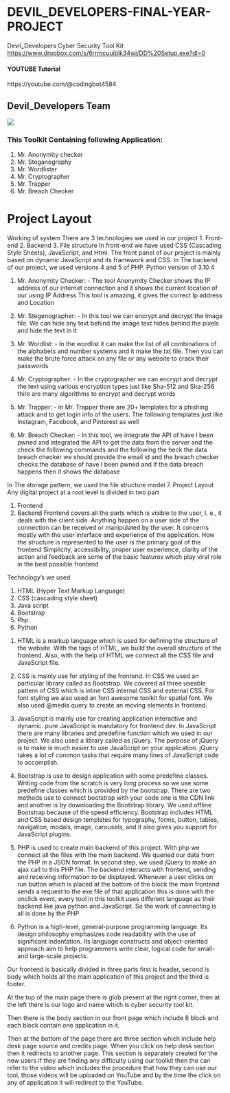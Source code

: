# DEVIL_DEVELOPERS-FINAL-YEAR-PROJECT
Devil_Developers Cyber Security Tool Kit
https://www.dropbox.com/s/6rrmcuuiblk34wi/DD%20Setup.exe?dl=0
<h4>YOUTUBE Tutorial</h4> https://youtube.com/@codingbot4584
<h2>Devil_Developers Team</h2>
<img src="[https://github.com/AbhishekGandre/DEVIL_DEVELOPERS-FINAL-YEAR-PROJECT/blob/main/dd%20team.jpeg?raw=true]">


<h3>This Toolkit Containing following Application:</h3>
<ol>
<li>Mr. Anonymity checker</li>
<li>Mr. Steganography</li>
<li>Mr. Wordlister</li>
<li>Mr. Cryptographer</li>
<li>Mr. Trapper</li>
<li>Mr. Breach Checker</li>
</ol>

<h1>Project Layout</h1>
Working of system
There are 3 technologies we used in our project 
1.	Front-end
2.	Backend
3.	File structure
In front-end we have used CSS (Cascading Style Sheets), JavaScript, and Html. The front panel of our project is mainly based on dynamic JavaScript and its framework and CSS.  
In The backend of our project, we used versions 4 and 5 of PHP. Python version of 3.10.4

1.	Mr. Anonymity Checker: - The tool Anonymity Checker shows the IP address of our internet connection and it shows the current location of our using IP Address
This tool is amazing, it gives the correct Ip address and Location


2.	Mr. Stegenographer: - In this tool we can encrypt and decrypt the Image file. We can hide any text behind the image text hides behind the pixels and hide the text in it 
 
 
3.  Mr. Wordlist: - In the wordlist it can make the list of all combinations of the alphabets and number systems and it make the txt file. Then you can make the brute force attack on any file or any website to crack their passwords 

4.	Mr. Cryptographer: - In the cryptographer we can encrypt and decrypt the text using various encryption types just like Sha-512 and Sha-256 thire are many algorithms to encrypt and decrypt words
 
5.	Mr. Trapper: - in Mr. Trapper there are 20+ templates for a phishing attack and to get login info of the users. The following templates just like Instagram, Facebook, and Pinterest as well 
 
6.	Mr. Breach Checker: - In this tool, we integrate the API of have I been pwned and integrated the API to get the data from the server and the check the following commands and the following the heck the data breach checker we should provide the email id and the breach checker checks the database of have I been pwned and if the data breach happens then it shows the database
 
In The storage pattern, we used the file structure model 
7. Project Layout
Any digital project at a root level is divided in two part 
1.	Frontend 
2.	Backend 
Frontend covers all the parts which is visible to the user, I. e., it deals with the client side. Anything happen on a user side of the connection can be received or manipulated by the user. It concerns mostly with the user interface and experience of the application. How the structure is represented to the user is the primary goal of the frontend 
Simplicity, accessibility, proper user experience, clarity of the action and feedback are some of the basic features which play viral role in the best possible frontend 

 

Technology’s we used 
1.	HTML (Hyper Text Markup Language)
2.	CSS (cascading style sheet)
3.	Java script
4.	Bootstrap 
5.	Php 
6.	Python

1)	HTML is a markup language which is used for defining the structure of the website. With the tags of HTML, we build the overall structure of the frontend. Also, with the help of HTML we connect all the CSS file and JavaScript file.

2)	CSS is mainly use for styling of the frontend. In CSS we used an particular library called as Bootstrap. We covered all three useable pattern of CSS which is inline CSS internal CSS and external CSS. For font styling we also used an font awesome toolkit for spatial font. We also used @media query to create an moving elements in frontend.
 
3)	JavaScript is mainly use for creating application interactive and dynamic. pure JavaScript is mandatory for frontend dev. In JavaScript there are many libraries and predefine function which we used in our project. We also used a library called as jQuery. The purpose of jQuery is to make is much easier to use JavaScript on your application. jQuery takes a lot of common tasks that require many lines of JavaScript code to accomplish.

4)	Bootstrap is use to design application with some predefine classes. Writing code from the scratch is very long process so we use some predefine classes which is provided by the bootstrap. There are two methods use to connect bootstrap with your code one is the CDN link and another is by downloading the Bootstrap library. We used offline Bootstrap because of the speed efficiency. Bootstrap includes HTML and CSS based design templates for typography, forms, button, tables, navigation, modals, image, carousels, and it also gives you support for JavaScript plugins.

5)	PHP is used to create main backend of this project. With php we connect all the files with the main backend. We queried our data from the PHP in a JSON format. In second step, we used jQuery to make an ajax call to this PHP file. The backend interacts with frontend, sending and receiving information to be displayed. Whenever a user clicks on run button which is placed at the bottom of the block the main frontend sends a request to the exe file of that application this is done with the onclick event, every tool in this toolkit uses different language as their backend like java python and JavaScript. So the work of connecting is all is done by the PHP 

6)	Python is a high-level, general-purpose programming language. Its design philosophy emphasizes code readability with the use of significant indentation. Its language constructs and object-oriented approach aim to help programmers write clear, logical code for small- and large-scale projects.

Our frontend is basically divided in three parts first is header, second is body which holds all the main application of this project and the third is footer. 
 

At the top of the main page there is glob present at the right corner, then at the left there is our logo and name which is cyber security tool kit. 

 
Then there is the body section in our front page which include 8 block and each block contain one application in it. 

 

Then at the bottom of the page there are three section which include help desk page source and credits page.
                    When you click on help desk section then it redirects to another page. This section is separately created for the new users if they are finding any difficulty using our toolkit then the can refer to the video which includes the procedure that how they can use our tool, those videos will be uploaded on YouTube and by the time the click on any of application it will redirect to the YouTube.









